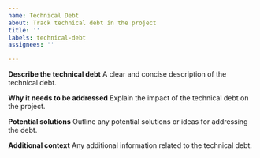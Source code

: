 ```yaml
---
name: Technical Debt
about: Track technical debt in the project
title: ''
labels: technical-debt
assignees: ''

---
```


**Describe the technical debt**
A clear and concise description of the technical debt.

**Why it needs to be addressed**
Explain the impact of the technical debt on the project.

**Potential solutions**
Outline any potential solutions or ideas for addressing the debt.

**Additional context**
Any additional information related to the technical debt.
